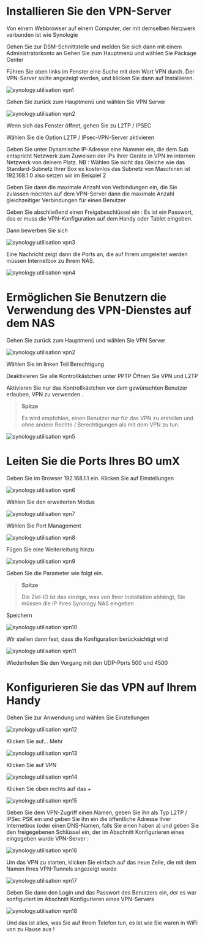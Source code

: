 Installieren Sie den VPN-Server 
====================

Von einem Webbrowser auf einem Computer, der mit demselben Netzwerk verbunden ist wie
Synologie

Gehen Sie zur DSM-Schnittstelle und melden Sie sich dann mit einem Administratorkonto an
Gehen Sie zum Hauptmenü und wählen Sie Package Center

Führen Sie oben links im Fenster eine Suche mit dem Wort VPN durch.
Der VPN-Server sollte angezeigt werden, und klicken Sie dann auf Installieren.

![synology.utilisation vpn1](images/synology.utilisation_vpn1.png)

Gehen Sie zurück zum Hauptmenü und wählen Sie VPN Server

![synology.utilisation vpn2](images/synology.utilisation_vpn2.png)

Wenn sich das Fenster öffnet, gehen Sie zu L2TP / IPSEC

Wählen Sie die Option L2TP / IPsec-VPN-Server aktivieren

Geben Sie unter Dynamische IP-Adresse eine Nummer ein, die dem Sub entspricht
Netzwerk zum Zuweisen der IPs Ihrer Geräte in VPN im internen Netzwerk
von deinem Platz. NB : Wählen Sie nicht das Gleiche wie das
Standard-Subnetz Ihrer Box ex kostenlos das Subnetz von
Maschinen ist 192.168.1.0 also setzen wir im Beispiel 2

Geben Sie dann die maximale Anzahl von Verbindungen ein, die Sie zulassen möchten
auf dem VPN-Server dann die maximale Anzahl gleichzeitiger Verbindungen
für einen Benutzer

Geben Sie abschließend einen Freigabeschlüssel ein : Es ist ein Passwort, das er
muss die VPN-Konfiguration auf dem Handy oder Tablet eingeben.

Dann bewerben Sie sich

![synology.utilisation vpn3](images/synology.utilisation_vpn3.png)

Eine Nachricht zeigt dann die Ports an, die auf Ihrem umgeleitet werden müssen
Internetbox zu Ihrem NAS.

![synology.utilisation vpn4](images/synology.utilisation_vpn4.png)

Ermöglichen Sie Benutzern die Verwendung des VPN-Dienstes auf dem NAS 
===============================================================

Gehen Sie zurück zum Hauptmenü und wählen Sie VPN Server

![synology.utilisation vpn2](images/synology.utilisation_vpn2.png)

Wählen Sie im linken Teil Berechtigung

Deaktivieren Sie alle Kontrollkästchen unter PPTP Öffnen Sie VPN und L2TP

Aktivieren Sie nur das Kontrollkästchen vor dem gewünschten Benutzer
erlauben, VPN zu verwenden .

> **Spitze**
>
> Es wird empfohlen, einen Benutzer nur für das VPN zu erstellen
> und ohne andere Rechte / Berechtigungen als mit dem VPN zu tun.

![synology.utilisation vpn5](images/synology.utilisation_vpn5.png)

Leiten Sie die Ports Ihres BO umX 
===============================

Geben Sie im Browser 192.168.1.1 ein. Klicken Sie auf Einstellungen


![synology.utilisation vpn6](images/synology.utilisation_vpn6.png)

Wählen Sie den erweiterten Modus

![synology.utilisation vpn7](images/synology.utilisation_vpn7.png)

Wählen Sie Port Management

![synology.utilisation vpn8](images/synology.utilisation_vpn8.png)

Fügen Sie eine Weiterleitung hinzu

![synology.utilisation vpn9](images/synology.utilisation_vpn9.png)

Geben Sie die Parameter wie folgt ein.

> **Spitze**
>
> Die Ziel-ID ist das einzige, was von Ihrer Installation abhängt,
> Sie müssen die IP Ihres Synology NAS eingeben

Speichern

![synology.utilisation vpn10](images/synology.utilisation_vpn10.png)

Wir stellen dann fest, dass die Konfiguration berücksichtigt wird

![synology.utilisation vpn11](images/synology.utilisation_vpn11.png)

Wiederholen Sie den Vorgang mit den UDP-Ports 500 und 4500

Konfigurieren Sie das VPN auf Ihrem Handy 
==================================

Gehen Sie zur Anwendung und wählen Sie Einstellungen

![synology.utilisation vpn12](images/synology.utilisation_vpn12.png)

Klicken Sie auf… Mehr

![synology.utilisation vpn13](images/synology.utilisation_vpn13.png)

Klicken Sie auf VPN

![synology.utilisation vpn14](images/synology.utilisation_vpn14.png)

Klicken Sie oben rechts auf das +

![synology.utilisation vpn15](images/synology.utilisation_vpn15.png)

Geben Sie dem VPN-Zugriff einen Namen, geben Sie ihn als Typ L2TP / IPSec PSK ein und geben Sie ihn ein
die öffentliche Adresse Ihrer Internetbox (oder einen DNS-Namen, falls Sie einen haben
a) und geben Sie den freigegebenen Schlüssel ein, der im Abschnitt Konfigurieren eines eingegeben wurde
VPN-Server :

![synology.utilisation vpn16](images/synology.utilisation_vpn16.png)

Um das VPN zu starten, klicken Sie einfach auf das neue
Zeile, die mit dem Namen Ihres VPN-Tunnels angezeigt wurde

![synology.utilisation vpn17](images/synology.utilisation_vpn17.png)

Geben Sie dann den Login und das Passwort des Benutzers ein, der es war
konfiguriert im Abschnitt Konfigurieren eines VPN-Servers

![synology.utilisation vpn18](images/synology.utilisation_vpn18.png)

Und das ist alles, was Sie auf Ihrem Telefon tun, es ist wie Sie
waren in WiFi von zu Hause aus !
